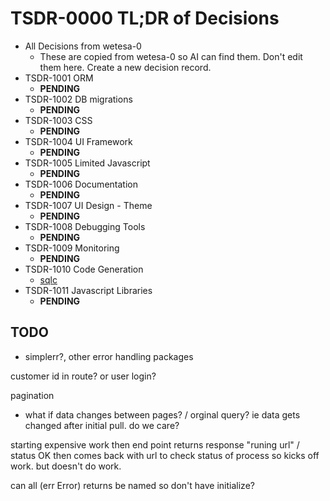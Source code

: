 # TSDR-0000  TL;DR of Decisions

- All Decisions from wetesa-0
  - These are copied from wetesa-0 so AI can find them. Don't edit them here.
    Create a new decision record.
- TSDR-1001 ORM
  - **PENDING**
- TSDR-1002 DB migrations
  - **PENDING**
- TSDR-1003 CSS
  - **PENDING**  
- TSDR-1004 UI Framework
  - **PENDING**  
- TSDR-1005 Limited Javascript
  - **PENDING**  
- TSDR-1006 Documentation
  - **PENDING**  
- TSDR-1007 UI Design - Theme
  - **PENDING**  
- TSDR-1008 Debugging Tools
  - **PENDING**  
- TSDR-1009 Monitoring
  - **PENDING**  
- TSDR-1010 Code Generation
  - [sqlc](https://sqlc.dev/)  
- TSDR-1011 Javascript Libraries
  - **PENDING**  

## TODO

 - simplerr?, other error handling packages

customer id in route? or user login?

pagination
  - what if data changes between pages? / orginal query? ie data gets changed after initial pull. do we care?

starting expensive work
  then end point returns response "runing url" / status OK
  then comes back with url to check status of process
  so kicks off work. but doesn't do work.

can all (err Error) returns be named so don't have initialize?
